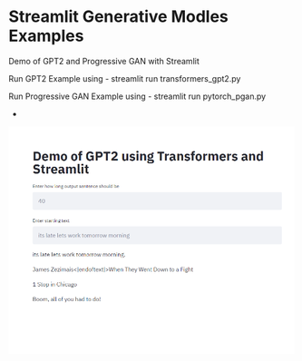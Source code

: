 # Streamlit Generative Modles Examples
Demo of GPT2 and Progressive GAN with Streamlit

Run GPT2 Example using - streamlit run transformers_gpt2.py

Run Progressive GAN Example using - streamlit run pytorch_pgan.py

 - 
![Screenshot of GPT2](https://github.com/suryavanshi/streamlit_gan_examples/blob/master/gpt2_streamlit_screenshot.PNG)
